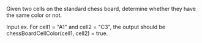 Given two cells on the standard chess board, determine whether they have the same color or not.

Input ex.
For cell1 = "A1" and cell2 = "C3", the output should be
chessBoardCellColor(cell1, cell2) = true.